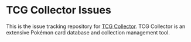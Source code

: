 # TCG Collector Issues

This is the issue tracking repository for [TCG Collector](https://https://www.tcgcollector.com/).
TCG Collector is an extensive Pokémon card database and collection management tool.

